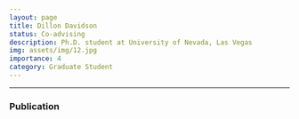 ```yaml
---
layout: page
title: Dillon Davidson
status: Co-advising
description: Ph.D. student at University of Nevada, Las Vegas
img: assets/img/12.jpg
importance: 4
category: Graduate Student
---
```


_ _ _

### Publication

<!-- + Wang, L., Wang, J., Zhang, M. and Huang, W., 2022, February. A Compact Secret Image Sharing Scheme Based on Flexible Secret Matrix Sharing Scheme. In Algorithms and Architectures for Parallel Processing: 21st International Conference, ICA3PP 2021, Virtual Event, December 3–5, 2021, Proceedings, Part III (pp. 411-431). Cham: Springer International Publishing.

+ Chen, A., Fu, Y., Wang, L. and Duan, G., 2022. DWFed: A statistical-heterogeneity-based dynamic weighted model aggregation algorithm for federated learning. Frontiers in Neurorobotics, 16.

+ Wang, L., Wang, J. and Huang, W., 2021, July. A scalable ideal progressive visual cryptography scheme. In 2021 10th International Conference on Internet Computing for Science and Engineering (pp. 15-22).

+ Wang, J., Wang, L., Yeh, W.C. and Wang, J., 2020. Design and analysis of an effective securing consensus scheme for decentralized blockchain system. In Blockchain and Trustworthy Systems: First International Conference, BlockSys 2019, Guangzhou, China, December 7–8, 2019, Proceedings 1 (pp. 212-225). Springer Singapore. -->
